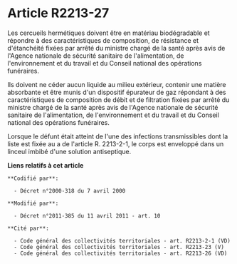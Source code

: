 # Article R2213-27

Les cercueils hermétiques doivent être en matériau biodégradable et répondre à des caractéristiques de composition, de
résistance et d'étanchéité fixées par arrêté du ministre chargé de la santé après avis de l'Agence nationale de sécurité
sanitaire de l'alimentation, de l'environnement et du travail et du Conseil national des opérations funéraires. 

Ils doivent ne céder aucun liquide au milieu extérieur, contenir une matière absorbante et être munis d'un dispositif
épurateur de gaz répondant à des caractéristiques de composition de débit et de filtration fixées par arrêté du ministre
chargé de la santé après avis de l'Agence nationale de sécurité sanitaire de l'alimentation, de l'environnement et du travail
et du Conseil national des opérations funéraires. 

Lorsque le défunt était atteint de l'une des infections transmissibles dont la liste est fixée au a de l'article R. 2213-2-1,
le corps est enveloppé dans un linceul imbibé d'une solution antiseptique.

**Liens relatifs à cet article**

	**Codifié par**:

	  - Décret n°2000-318 du 7 avril 2000

	**Modifié par**:

	  - Décret n°2011-385 du 11 avril 2011 - art. 10

	**Cité par**:

	  - Code général des collectivités territoriales - art. R2213-2-1 (VD)
	  - Code général des collectivités territoriales - art. R2213-23 (V)
	  - Code général des collectivités territoriales - art. R2213-26 (VD)

